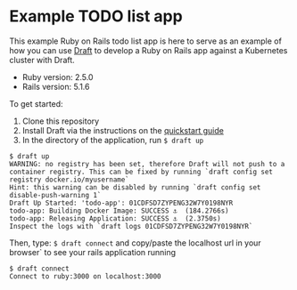 # Example TODO list app

This example Ruby on Rails todo list app is here to serve as an example of how you can use [Draft](https://github.com/Azure/draft) to develop a Ruby on Rails app against a Kubernetes cluster with Draft.

* Ruby version: 2.5.0
* Rails version: 5.1.6

To get started:
1. Clone this repository
2. Install Draft via the instructions on the [quickstart guide](https://github.com/Azure/draft/blob/master/docs/quickstart.md)
2. In the directory of the application, run `$ draft up`
```console
$ draft up
WARNING: no registry has been set, therefore Draft will not push to a container registry. This can be fixed by running `draft config set registry docker.io/myusername`
Hint: this warning can be disabled by running `draft config set disable-push-warning 1`
Draft Up Started: 'todo-app': 01CDFSD7ZYPENG32W7Y0198NYR
todo-app: Building Docker Image: SUCCESS ⚓  (184.2766s)
todo-app: Releasing Application: SUCCESS ⚓  (2.3750s)
Inspect the logs with `draft logs 01CDFSD7ZYPENG32W7Y0198NYR`
```

Then, type: `$ draft connect` and copy/paste the localhost url in your browser` to see your rails application running

```console
$ draft connect
Connect to ruby:3000 on localhost:3000
```


